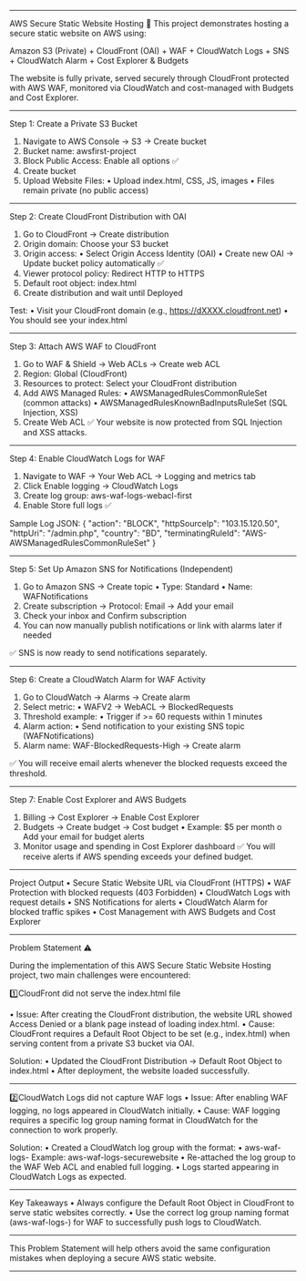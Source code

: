 ________________________________________
AWS Secure Static Website Hosting 🚀
This project demonstrates hosting a secure static website on AWS using:

Amazon S3 (Private) + CloudFront (OAI) + WAF + CloudWatch Logs + SNS + CloudWatch Alarm + Cost Explorer & Budgets

The website is fully private, served securely through CloudFront protected with AWS WAF, monitored via CloudWatch and cost-managed with Budgets and Cost Explorer.
________________________________________
Step 1: Create a Private S3 Bucket
1.	Navigate to AWS Console → S3 → Create bucket
2.	Bucket name: awsfirst-project
3.	Block Public Access: Enable all options ✅
4.	Create bucket
5.  Upload Website Files:
•	Upload index.html, CSS, JS, images
•	Files remain private (no public access)
________________________________________
Step 2: Create CloudFront Distribution with OAI
1.	Go to CloudFront → Create distribution
2.	Origin domain: Choose your S3 bucket
3.	Origin access:
•	Select Origin Access Identity (OAI)
•	Create new OAI →
         Update bucket policy automatically ✅
5.	Viewer protocol policy:
         Redirect HTTP to HTTPS
7.	Default root object: index.html
8.	Create distribution and wait until Deployed

Test:
•	Visit your CloudFront domain 
                              (e.g., https://dXXXX.cloudfront.net)
•	You should see your index.html
________________________________________
Step 3: Attach AWS WAF to CloudFront
1.	Go to WAF & Shield → Web ACLs → Create web ACL
2.	Region: Global (CloudFront)
3.	Resources to protect: Select your CloudFront distribution
4.	Add AWS Managed Rules:
          •	AWSManagedRulesCommonRuleSet (common attacks)
          •	AWSManagedRulesKnownBadInputsRuleSet (SQL Injection, XSS)
5.	Create Web ACL
✅ Your website is now protected from SQL Injection and XSS attacks.
________________________________________
Step 4: Enable CloudWatch Logs for WAF
1.	Navigate to WAF → Your Web ACL → Logging and metrics tab
2.	Click Enable logging → CloudWatch Logs
3.	Create log group: aws-waf-logs-webacl-first
4.	Enable Store full logs ✅

Sample Log JSON:
{
  "action": "BLOCK",
  "httpSourceIp": "103.15.120.50",
  "httpUri": "/admin.php",
  "country": "BD",
  "terminatingRuleId": "AWS-AWSManagedRulesCommonRuleSet"
}
________________________________________
Step 5: Set Up Amazon SNS for Notifications (Independent)
1.	Go to Amazon SNS → Create topic
            •	Type: Standard
            •	Name: WAFNotifications
2.	Create subscription →
             Protocol:  Email → Add your email
4.	Check your inbox and Confirm subscription
5.	You can now manually publish notifications or link with alarms later if needed

✅ SNS is now ready to send notifications separately.
________________________________________
Step 6: Create a CloudWatch Alarm for WAF Activity
1.	Go to CloudWatch → Alarms → Create alarm
2.	Select metric:
      •	WAFV2 → WebACL → BlockedRequests
3.	Threshold example:
      •	Trigger if >= 60 requests within 1 minutes
4.	Alarm action:
      • Send notification to your existing SNS topic (WAFNotifications)
5.	Alarm name: WAF-BlockedRequests-High → Create alarm

✅ You will receive email alerts whenever the blocked requests exceed the threshold.
________________________________________
Step 7: Enable Cost Explorer and AWS Budgets
1.	Billing → Cost Explorer → Enable Cost Explorer
2.	Budgets → Create budget → Cost budget
   •	Example: $5 per month
o	Add your email for budget alerts
3.	Monitor usage and spending in Cost Explorer dashboard
✅ You will receive alerts if AWS spending exceeds your defined budget.
________________________________________
Project Output
•	Secure Static Website URL via CloudFront (HTTPS)
•	WAF Protection with blocked requests (403 Forbidden)
•	CloudWatch Logs with request details
•	SNS Notifications for alerts
•	CloudWatch Alarm for blocked traffic spikes
•	Cost Management with AWS Budgets and Cost Explorer
________________________________________
Problem Statement ⚠️

During the implementation of this AWS Secure Static Website Hosting project, two main challenges were encountered:

1️⃣CloudFront did not serve the index.html file

•	Issue: After creating the CloudFront distribution, the website URL showed Access Denied or a blank page instead of loading index.html.
•	Cause: CloudFront requires a Default Root Object to be set (e.g., index.html) when serving content from a private S3 bucket via OAI.

Solution:
•	Updated the CloudFront Distribution → Default Root Object to index.html
•	After deployment, the website loaded successfully.
________________________________________
2️⃣CloudWatch Logs did not capture WAF logs
•	Issue: After enabling WAF logging, no logs appeared in CloudWatch initially.
•	Cause: WAF logging requires a specific log group naming format in CloudWatch for the connection to work properly.

Solution:
•	Created a CloudWatch log group with the format:
•	aws-waf-logs-<name>
Example: aws-waf-logs-securewebsite
•	Re-attached the log group to the WAF Web ACL and enabled full logging.
•	Logs started appearing in CloudWatch Logs as expected.
________________________________________

Key Takeaways
•	Always configure the Default Root Object in CloudFront to serve static websites correctly.
•	Use the correct log group naming format (aws-waf-logs-<name>) for WAF to successfully push logs to CloudWatch.

________________________________________
This Problem Statement will help others avoid the same configuration mistakes when deploying a secure AWS static website.
________________________________________
